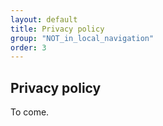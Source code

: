 ```yaml
---
layout: default
title: Privacy policy
group: "NOT_in_local_navigation"
order: 3
---
```


## Privacy policy

To come.
